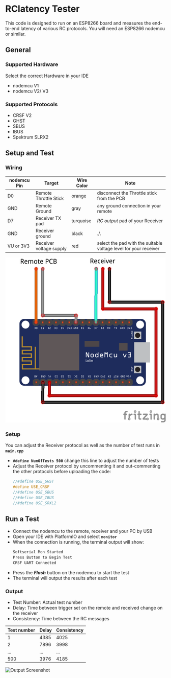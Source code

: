 # RClatency Tester
This code is designed to run on an ESP8266 board and measures the end-to-end latency of various RC protocols. You will need an ESP8266 nodemcu or similar.

## General

### Supported Hardware

Select the correct Hardware in your IDE
- nodemcu V1
- nodemcu V2/ V3

### Supported Protocols

- CRSF V2
- GHST
- SBUS
- IBUS
- Spektrum SLRX2

## Setup and Test

### Wiring

| nodemcu Pin | Target                  | Wire Color | Note                                                             |
|-------------|-------------------------|------------|------------------------------------------------------------------|
| D0          | Remote Throttle Stick   | orange     | disconnect the Throttle stick from the PCB                       |
| GND         | Remote Ground           | gray       | any ground connection in your remote                             |
| D7          | Receiver TX pad         | turquoise  | *RC output* pad of your Receiver                                 |
| GND         | Receiver ground         | black      | ./.                                                              |
| VU or 3V3   | Receiver voltage supply | red        | select the pad with the suitable voltage level for your receiver |

![wiring diagram](wiringDiagram.png)


### Setup

You can adjust the Receiver protocol as well as the number of test runs in **`main.cpp`**
- **`#define NumOfTests 500`** change this line to adjust the number of tests
- Adjust the Receiver protocol by uncommenting it and out-commenting the other protocols before uploading the code:
    ```c 
    //#define USE_GHST
    #define USE_CRSF
    //#define USE_SBUS
    //#define USE_IBUS
    //#define USE_SRXL2
    ```

## Run a Test

- Connect the nodemcu to the remote, receiver and your PC by USB
- Open your IDE with PlatformIO and select **`monitor`**
- When the connection is running, the terminal output will show:
  ```bat
  Softserial Mon Started
  Press Button to Begin Test
  CRSF UART Connected
  ```
- Press the ***Flash*** button on the nodemcu to start the test
- The terminal will output the results after each test

### Output

- Test Number: Actual test number
- Delay: Time between trigger set on the remote and received change on the receiver
- Consistency: Time between the RC messages

| Test number | Delay | Consistency |
|-------------|-------|-------------|
| 1           | 4385  | 4025        |
| 2           | 7896  | 3998        |
| ...         | ...   | ...         |
| 500         | 3976  | 4185        |

![Output Screenshot](screenshot.png)